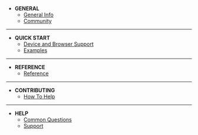 <!-- docs/_sidebar.md -->
- __GENERAL__
  - [General Info](README.md)
  - [Community](general/community.md)

***
- __QUICK START__
  - [Device and Browser Support](webxr-test.html)
  - [Examples](quick-start/examples.md)
***
- __REFERENCE__
  - [Reference](reference/app.md)
***
- __CONTRIBUTING__
    - [How To Help](contributing/contributing.md)
***
- __HELP__
    - [Common Questions](help/faq.md)
    - [Support](help/support.md)
